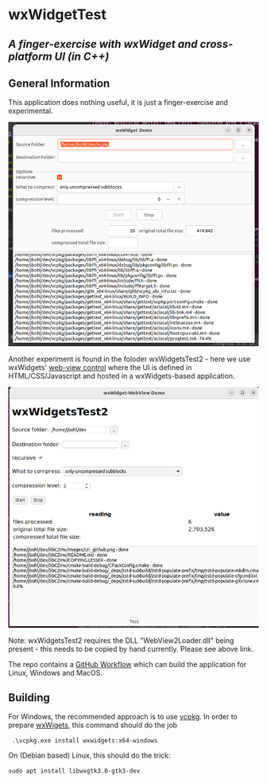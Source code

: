 # wxWidgetTest
***A finger-exercise with wxWidget and cross-platform UI (in C++)***
--------------------------------------------------------------

## General Information
 
This application does nothing useful, it is just a finger-exercise and experimental.

![screenshot](Screenshot.png)

Another experiment is found in the foloder wxWidgetsTest2 - here we use wxWidgets' [web-view control](https://docs.wxwidgets.org/trunk/classwx_web_view.html) where the
UI is defined in HTML/CSS/Javascript and hosted in a wxWidgets-based application.

![screenshot2](Screenshot2.png)

Note: wxWidgetsTest2 requires the DLL "WebView2Loader.dll" being present - this needs to be copied by hand currently. Please see above link.

The repo contains a [GitHub Workflow](https://docs.github.com/en/actions/using-workflows) which can build the application for Linux, Windows and MacOS.

## Building

For Windows, the recommended approach is to use [vcpkg](https://github.com/microsoft/vcpkg). 
In order to prepare [wxWigets](https://www.wxwidgets.org/), this command should do the job

```
 .\vcpkg.exe install wxwidgets:x64-windows
 ```

 On (Debian based) Linux, this should do the trick:

 ```
 sudo apt install libwxgtk3.0-gtk3-dev
 ```